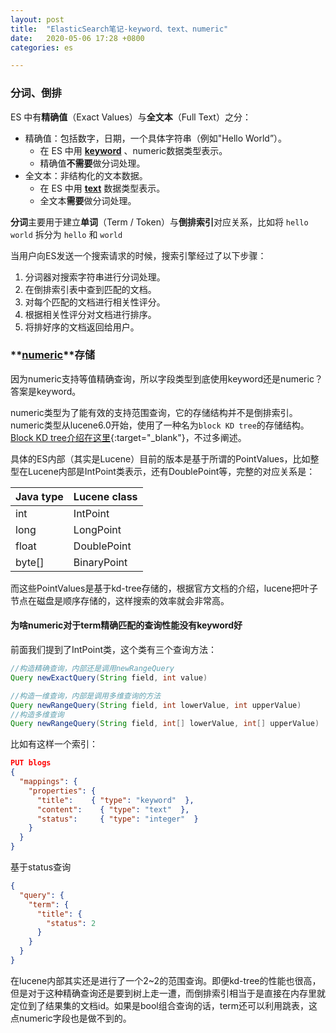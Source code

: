 ```yaml
---
layout: post
title:  "ElasticSearch笔记-keyword、text、numeric"
date:   2020-05-06 17:28 +0800
categories: es

---
```


### 分词、倒排

ES 中有**精确值**（Exact Values）与**全文本**（Full Text）之分：

- 精确值：包括数字，日期，一个具体字符串（例如"Hello World”）。
  - 在 ES 中用 [**keyword**](https://www.elastic.co/guide/en/elasticsearch/reference/current/keyword.html) 、numeric数据类型表示。
  - 精确值**不需要**做分词处理。
- 全文本：非结构化的文本数据。
  - 在 ES 中用 **[text](https://www.elastic.co/guide/en/elasticsearch/reference/current/text.html)** 数据类型表示。
  - 全文本**需要**做分词处理。

**分词**主要用于建立**单词**（Term / Token）与**倒排索引**对应关系，比如将 `hello world` 拆分为 `hello` 和 `world`

当用户向ES发送一个搜索请求的时候，搜索引擎经过了以下步骤：

1. 分词器对搜索字符串进行分词处理。
2. 在倒排索引表中查到匹配的文档。
3. 对每个匹配的文档进行相关性评分。
4. 根据相关性评分对文档进行排序。
5. 将排好序的文档返回给用户。

### **[numeric](https://www.elastic.co/guide/en/elasticsearch/reference/current/number.html)**存储

因为numeric支持等值精确查询，所以字段类型到底使用keyword还是numeric？答案是keyword。

numeric类型为了能有效的支持范围查询，它的存储结构并不是倒排索引。numeric类型从lucene6.0开始，使用了一种名为`block KD tree`的存储结构。[Block KD tree介绍在这里](https://jelinet.com/es/2020/04/23/ES%E7%AC%94%E8%AE%B0-Lucene-BKD%E6%A0%91.html){:target="_blank"}，不过多阐述。

具体的ES内部（其实是Lucene）目前的版本是基于所谓的PointValues，比如整型在Lucene内部是IntPoint类表示，还有DoublePoint等，完整的对应关系是：

| Java type | Lucene class |
| --------- | ------------ |
| int       | IntPoint     |
| long      | LongPoint    |
| float     | DoublePoint  |
| byte[]    | BinaryPoint  |


而这些PointValues是基于kd-tree存储的，根据官方文档的介绍，lucene把叶子节点在磁盘是顺序存储的，这样搜索的效率就会非常高。

#### 为啥numeric对于term精确匹配的查询性能没有keyword好

前面我们提到了IntPoint类，这个类有三个查询方法：

```java
//构造精确查询，内部还是调用newRangeQuery
Query newExactQuery(String field, int value) 

//构造一维查询，内部是调用多维查询的方法
Query newRangeQuery(String field, int lowerValue, int upperValue)
//构造多维查询
Query newRangeQuery(String field, int[] lowerValue, int[] upperValue)
```


比如有这样一个索引：

```json
PUT blogs 
{
  "mappings": {
    "properties": { 
      "title":    { "type": "keyword"  }, 
      "content":    { "type": "text"  }, 
      "status":     { "type": "integer"  }
    }
  }
}
```

基于status查询

```json
{
  "query": {
    "term": {
      "title": {
        "status": 2
      }
    }
  }
}
```


在lucene内部其实还是进行了一个2~2的范围查询。即便kd-tree的性能也很高，但是对于这种精确查询还是要到树上走一遭，而倒排索引相当于是直接在内存里就定位到了结果集的文档id。如果是bool组合查询的话，term还可以利用跳表，这点numeric字段也是做不到的。



